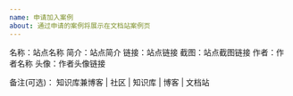 ```yaml
---
name: 申请加入案例
about: 通过申请的案例将展示在文档站案例页
---
```


<!--请按照模板填写，否则此申请将可能不会被通过并直接关闭。-->

<!--
站点要求：
1.使用Vdoing主题
2.有10篇以上文章
3.保留 footer 的主题推荐链接
-->

名称：站点名称
简介：站点简介
链接：站点链接
截图：站点截图链接
作者：作者名称
头像：作者头像链接

备注(可选)： 知识库兼博客 | 社区 | 知识库 | 博客 | 文档站

